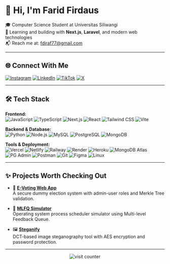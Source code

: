 # 👋 Hi, I'm Farid Firdaus

🎓 Computer Science Student at Universitas Siliwangi  
🌱 Learning and building with **Next.js**, **Laravel**, and modern web technologies  
📬 Reach me at: fdiraf77@gmail.com  

---

## 🌐 Connect With Me

[![Instagram](https://img.shields.io/badge/Instagram-%23E4405F.svg?logo=Instagram&logoColor=white)](https://instagram.com/riddd.fir)
[![LinkedIn](https://img.shields.io/badge/LinkedIn-%230077B5.svg?logo=linkedin&logoColor=white)](https://www.linkedin.com/in/farid-firdaus/)
[![TikTok](https://img.shields.io/badge/TikTok-%23000000.svg?logo=TikTok&logoColor=white)](https://tiktok.com/@riddd.fir)
[![X](https://img.shields.io/badge/X-black.svg?logo=X&logoColor=white)](https://x.com/faridfred)

---

## 🛠 Tech Stack

**Frontend:**  
![JavaScript](https://img.shields.io/badge/JavaScript-F7DF1E?style=flat&logo=javascript&logoColor=black)
![TypeScript](https://img.shields.io/badge/TypeScript-007ACC?style=flat&logo=typescript&logoColor=white)
![Next.js](https://img.shields.io/badge/Next.js-000000?style=flat&logo=nextdotjs&logoColor=white)
![React](https://img.shields.io/badge/React-20232A?style=flat&logo=react&logoColor=61DAFB)
![Tailwind CSS](https://img.shields.io/badge/TailwindCSS-38B2AC?style=flat&logo=tailwind-css&logoColor=white)
![Vite](https://img.shields.io/badge/Vite-646CFF?style=flat&logo=vite&logoColor=white)

**Backend & Database:**  
![Python](https://img.shields.io/badge/Python-3776AB?style=flat&logo=python&logoColor=white)
![Node.js](https://img.shields.io/badge/Node.js-339933?style=flat&logo=node.js&logoColor=white)
![MySQL](https://img.shields.io/badge/MySQL-4479A1?style=flat&logo=mysql&logoColor=white)
![PostgreSQL](https://img.shields.io/badge/Postgres-316192?style=flat&logo=postgresql&logoColor=white)
![MongoDB](https://img.shields.io/badge/MongoDB-4EA94B?style=flat&logo=mongodb&logoColor=white)

**Tools & Deployment:**  
![Vercel](https://img.shields.io/badge/Vercel-000?style=flat&logo=vercel&logoColor=white)
![Netlify](https://img.shields.io/badge/Netlify-00C7B7?style=flat&logo=netlify&logoColor=white)
![Railway](https://img.shields.io/badge/Railway-000000?style=flat&logo=railway&logoColor=white)
![Render](https://img.shields.io/badge/Render-46E3B7?style=flat&logo=render&logoColor=white)
![Heroku](https://img.shields.io/badge/Heroku-430098?style=flat&logo=heroku&logoColor=white)
![MongoDB Atlas](https://img.shields.io/badge/MongoDB_Atlas-4EA94B?style=flat&logo=mongodb&logoColor=white)
![PG Admin](https://img.shields.io/badge/PG_Admin-336791?style=flat&logo=postgresql&logoColor=white)
![Postman](https://img.shields.io/badge/Postman-FF6C37?style=flat&logo=postman&logoColor=white)
![Git](https://img.shields.io/badge/Git-F05032?style=flat&logo=git&logoColor=white)
![Figma](https://img.shields.io/badge/Figma-F24E1E?style=flat&logo=figma&logoColor=white)
![Linux](https://img.shields.io/badge/Linux-FCC624?style=flat&logo=linux&logoColor=black)

---

## ✨ Projects Worth Checking Out

- 🔐 **[E-Voting Web App](https://github.com/faridfirdaus-fred/e-voting)**  
  A secure dummy election system with admin-user roles and Merkle Tree validation.

- 🧠 **[MLFQ Simulator](https://github.com/faridfirdaus-fred/mlfq-simulator)**  
  Operating system process scheduler simulator using Multi-level Feedback Queue.

- 🖼️ **[Steganify](https://github.com/faridfirdaus-fred/steganify)**  
  DCT-based image steganography tool with AES encryption and password protection.

---

<!-- Visitor Counter -->
<p align="center">
  <img src="https://visitcount.itsvg.in/api?id=faridfirdaus-fred&label=Profile%20Views&color=0&icon=5&pretty=true" alt="visit counter"/>
</p>

